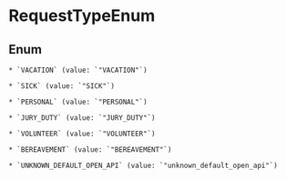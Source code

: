 
# RequestTypeEnum

## Enum


    * `VACATION` (value: `"VACATION"`)

    * `SICK` (value: `"SICK"`)

    * `PERSONAL` (value: `"PERSONAL"`)

    * `JURY_DUTY` (value: `"JURY_DUTY"`)

    * `VOLUNTEER` (value: `"VOLUNTEER"`)

    * `BEREAVEMENT` (value: `"BEREAVEMENT"`)

    * `UNKNOWN_DEFAULT_OPEN_API` (value: `"unknown_default_open_api"`)



